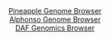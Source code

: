 <div id="Pineapple_Genome_Browser" align="center">
  <a href="https://igv.org/app/?sessionURL=blob:zZRtb9xEEMe_y75AIPlhn9c.6YSOUAiigNT0CEpVnWa94zsL22vsvbs2Ub47kzYF8a4oEkTyC3t2dvyf_c1_79gJ56WLI1sxWQhTCMEythzi.QqGqcefYcCFrVroF8zYjC3OODbIVneshSXB9tVL2nlIaVpWZdmlKR9g3MdiUTlM.RKP6YCUl8sCBriNI5yXoolDeRH7HnycIcV5Kb.Z4RTLbn_Kz.hhmgqSogpTBkhQQj8d4rjEcsJxvztT.d2n0G6PYxxwNxz71H3QsyN5JDkULXz9W74ZbvNNv49zlw7DenN9pfPLnzYX.dXlRhr7xceEixkDjqmDfr358YfNr.rF9uZ7e3Gz_eXyemuvS8ml5kbW5T8bKhdVUjea_vjHEZf0WO1bSLj.tOU158IoffO49uLd1M24rC3XFeePwatuP2K4RAgEYn2If1V6WIB0nHEdUCjfCC04N02lBNTBcI_eUCGNlW9d7RuwFVIj4EJtVcCgaFWo4DQAEe3GgO.eMSx6umcCzHLzVGBtUxvvdQtNW_MgrQ6.MtJZ7ZR03kKreR0kNrKSvILKchmcaRvjpAhcELD7jPWxOZLzWHOY3UrwTHGbGWnzh1dRZZzXhHWOHVu9eZuxNEPzO6W_uWPp_UT.ZMtDlw9WzVicSSpb5TXnTtS1NNqRgFrcZ3fsOPf_2Ux8t31VOy43Utpd2_WJ7pKwW8ZpKWAci1PTFvvbZzIETjx5CJTgBN0YFA0GI7RFbsmeXgnvhEXlGh1q9N64NlipbAgGLXhUla08Vo7A0SF9cAgR.pyz.z98_jm6iuSfi7mdejLXRtP1qx1AcITM13XwoQ0E2WpeBQMVl9wAha0H22KtjLZCWmxdo2piTpT.HdM2zgMkyqcIfT76.wRzB2OiwKlbOt_1XXp_Tfjjma2EpOHLWBP7SL5n895_yTOeCcO_.vs6UPdv7_8E">Pineapple Genome Browser</a>
</div>
<div id="Alphonso_Genome_Browser" align="center">
  <a href="https://igv.org/app/?sessionURL=blob:zZRtb9xEEMe_y75AIPlhn9c.6YSOUAiigNT0CEpVnWa94zsL22vsvbs2Ub47kzYF8a4oEkTyC3t2dvyf_c1_79gJ56WLI1sxWQhTCMEythzi.QqGqcefYcCFrVroF8zYjC3OODbIVneshSXB9tVL2nlIaVpWZdmlKR9g3MdiUTlM.RKP6YCUl8sCBriNI5yXoolDeRH7HnycIcV5Kb.Z4RTLbn_Kz.hhmgqSogpTBkhQQj8d4rjEcsJxvztT.d2n0G6PYxxwNxz71H3QsyN5JDkULXz9W74ZbvNNv49zlw7DenN9pfPLnzYX.dXlRhr7xceEixkDjqmDfr358YfNr.rF9uZ7e3Gz_eXyemuvS8ml5kbW5T8bKhdVUjea_vjHEZf0WO1bSLj.tOU158IoffO49uLd1M24rC3XFeePwatuP2K4RAgEYn2If1V6WIB0nHEdUCjfCC04N02lBNTBcI_eUCGNlW9d7RuwFVIj4EJtVcCgaFWo4DQAEe3GgO.eMSx6umcCzHLzVGBtUxvvdQtNW_MgrQ6.MtJZ7ZR03kKreR0kNrKSvILKchmcaRvjpAhcELD7jPWxOZLzWHOY3UrwTHGbGWnzh1dRZZzXhHWOHVu9eZuxNEPzO6W_uWPp_UT.ZMtDlw9WzVicSSpb5TXnTtS1NNqRgFrcZ3fsOPf_2Ux8t31VOy43Utpd2_WJ7pKwW8ZpKWAci1PTFvvbZzIETjx5CJTgBN0YFA0GI7RFbsmeXgnvhEXlGh1q9N64NlipbAgGLXhUla08Vo7A0SF9cAgR.pyz.z98_jm6iuSfi7mdejLXRtP1qx1AcITM13XwoQ0E2WpeBQMVl9wAha0H22KtjLZCWmxdo2piTpT.HdM2zgMkyqcIfT76.wRzB2OiwKlbOt_1XXp_Tfjjma2EpOHLWBP7SL5n895_yTOeCcO_.vs6UPdv7_8E">Alphonso Genome Browser</a>
</div>


<div id="DAF_Genomics_Browser" align="center">
  <a href="https://ink-blot.github.io/?sessionURL=blob:7ZVrr6O6FYb_C9L0084eY8xtS1sVBBIggZALuR0djRwwAcItmEBgNP.9numeVm3VfmrVqhoJENiv17u8sNbzletIQ9Oq5N44.MqLrzzPvXA0qfotLuqceLgglHuLcU7JC9eQmDSkDAn39pWLMW1xsFmylUnb1vTt8.cIx5MrKasiDekrFV5xPaHVo00Ik07gKy7wWJW4p69hVTBxiz_jvE6qklafcRgSSifgc03K65ces8fPuS8_QpIvxSNv0x.uX1gSLLHoNcYs27SMyPO_ngi70j82hNZMSSZhVbakbCdRygZo2rIKv6dlnpbkD8eJVoyTLQkfTdoOk111I.W7va6ci.DUZ5g_jnCfmVqIjWLWL49eFx031fkwG6MpGOxb2G_WdqL5D.MOl.C4S9GJ6XfS1bkqy7rTGrf2732.0miuR9LBbzdaqg_rgppqWPe7btBnFFababCFZBYUa6sDuR7WprUbrtnjPDRP7ZpeP8HZv7gU3dQ0bBhh74036I42cI31093a7jNjNfI3lbS4bon6PCxoME3zPmrhXeehG3bTnencTrTUHOWyRms46EmHDxIwRKqvsf6UF7UyBhqVLV9mTmYBgk9Q9wygn6uurUY7gP1cjWZLFA_8HK2KvkUNSI7yzjjFijLQ884YM9jsF5syP4_7E7JIEssZuvbeLBBO5Y30KouoAm.blyJOKg97MWVWjn7qehc5oumXRrk.r5jK3s7Ol4MqnvausHl4cbuoBhFoizoaWB30mi1bA0Xy5OioFFd3PrdGTy1X86turOZerHika5kOHs.Hjmfiht3DaZY9LGv1eIbC1LWtdZnfn4doafNNVlxUZC2QVaznHU9qE2ei7D4O4JbrgrWqp2asidPC3xsikmaqASmfdSxk3JRPIl.mQtbVjQ72TuZmbmeZx9Fx5IQkmbuTfLz1TXVlAwmOd7yl2q6Ji1F0ZXulO_NVcAsOniksNnTvOKZqCBu7c5xxioNoBVO0PD13hggw28yoZ_dRq_26nruQlzU3P5nWAW2ry70cjdTXg5UaG3r.nKNBCzJtPZ5LdeGR9A5Ce7AchZZqM5sDgZ.DU3UxA11bixupaafHmXPaZFO2oa2utjOn0J9PNemX_aUBd_NOj2fi2uO4uCdGgZbyU7eTa3BCGaC3yxbZanMFW5EUJlEegyj4zaVby_bWFYRKv0xNO2XJs9iEXru2g7vL_XRwl8SN83qPTum5c8zR8zfexdKC0604iINlMrmNE3J_qPvH0QY6ERI1uIWIrxf3iG9O0nBf.llLq.ZooqXnLX2X7jNvBdpDuIm8Ba2HWqo3BlCqMOYNWp6p4Jgr6C2OcYaKXo6FYebrtm4YM2NuOK1D5su.Vw.yhoqmELLvp8dNt91Gyo1SgPKdfdNWNcPYvNdWuTfZqdKJ9PB3jamA4xwbSiOudvl.JfvuYTz3nwTjo.No.bViHScp3rXDFk0sV5tOtpYGRelDYOCWvEMAEZB4tAOSKAng_LNdpdeSRBbBEcPFe1LR9mPCfNYp63rvSIAAfIxNGxKx5pfi_F3b2hp09v7sKHvnk7xyA3vJivrThb3.bWtmA1T4PtpTxJrr_UH.4vQ9Bdw.GvIehxEvx6KsqpEQSSiOCBEvIYxEDCERZCJFIooBVEPC_hQWYpkIUojkGEdQxXGocN9euLwKHwxsXJg0_BuPXmSovECEJh.vgigxsjRVyr399vsL1zY4vDH5b1.5dqgZ_jj6PbfvJHzhqoYVhXubqADIvKpCEckIqCr_7eUr92jyfzOWZsFGlQHUIJReL7hg_nGa_6AQM_rHyf8QHP_OiN2_4PcLfr_g9wt._y_wUxD8n4RfyMeQB1BQIQyxhPhIusSSzIiDwUXliXQhUYx5RWAQiiM.JogRSRBZ4w4VGGEeMCb8U1jEVVPglk39.fMDdThn5gXb019ZJ3z7_dufAA--">DAF Genomics Browser</a>
</div>
